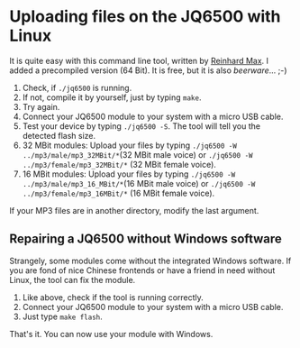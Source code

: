 # Uploading files on the JQ6500 with Linux

It is quite easy with this command line tool, written by [Reinhard Max](https://chiselapp.com/user/rmax/repository/jq6500).  I added a precompiled version (64 Bit). It is free, but it is also *beerware*... ;-)  

1. Check, if ``` ./jq6500 ``` is running.  
2. If not, compile it by yourself, just by typing ``` make ```. 
3. Try again.
4. Connect your JQ6500 module to your system with a micro USB cable. 
5. Test your device by typing  ``` ./jq6500 -S ```. The tool will tell you the detected flash size.  
6. 32 MBit modules: Upload your files by typing ``` ./jq6500 -W ../mp3/male/mp3_32MBit/* ```(32 MBit male voice)  or ``` ./jq6500 -W ../mp3/female/mp3_32MBit/* ``` (32 MBit female voice).  
7. 16 MBit modules: Upload your files by typing ``` ./jq6500 -W ../mp3/male/mp3_16_MBit/* ```(16 MBit male voice)  or ``` ./jq6500 -W ../mp3/female/mp3_16MBit/* ``` (16 MBit female voice). 

If your MP3 files are in another directory, modify the last argument.  

## Repairing a JQ6500 without Windows software
  
Strangely, some modules come without the integrated Windows software. If you are fond of nice Chinese frontends or have a friend in need without Linux, the tool can fix the module.

1. Like above, check if the tool is running correctly.  
2. Connect your JQ6500 module to your system with a micro USB cable.  
3. Just type ``` make flash ```. 

That's it. You can now use your module with Windows.  


